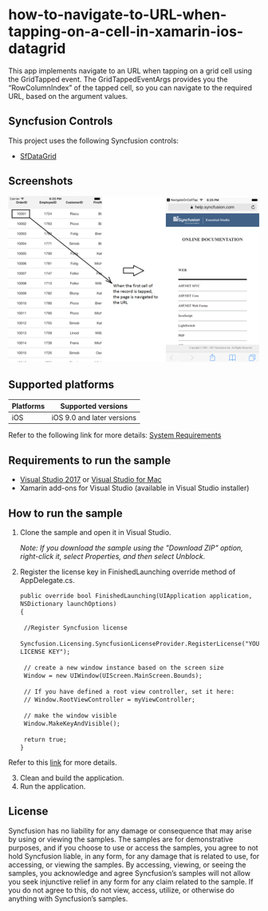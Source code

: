 # how-to-navigate-to-URL-when-tapping-on-a-cell-in-xamarin-ios-datagrid

This app implements navigate to an URL when tapping on a grid cell using the GridTapped event. The GridTappedEventArgs provides you the “RowColumnIndex” of the tapped cell, so you can navigate to the required URL, based on the argument values.

## Syncfusion Controls

This project uses the following Syncfusion controls:

* [SfDataGrid](https://www.syncfusion.com/xamarin-ui-controls/datagrid)

## Screenshots

![Navigate on tap](NavigateOnCellTap\NavigateOnCellTap\Screenshots\SfDataGrid.png)


## Supported platforms

| Platforms | Supported versions |
| --------- | ------------------ |
| iOS | iOS 9.0 and later versions |

Refer to the following link for more details: 
[System Requirements](https://help.syncfusion.com/xamarin/installation-and-upgrade/system-requirements)

## Requirements to run the sample

* [Visual Studio 2017](https://visualstudio.microsoft.com/downloads/) or [Visual Studio for Mac](https://visualstudio.microsoft.com/vs/mac/)
* Xamarin add-ons for Visual Studio (available in Visual Studio installer)

## How to run the sample

1. Clone the sample and open it in Visual Studio.

   *Note: If you download the sample using the "Download ZIP" option, right-click it, select Properties, and then select Unblock.*

2. Register the license key in FinishedLaunching override method of AppDelegate.cs.    
      
       public override bool FinishedLaunching(UIApplication application, NSDictionary launchOptions)   
       {                                         

      	//Register Syncfusion license
      	Syncfusion.Licensing.SyncfusionLicenseProvider.RegisterLicense("YOUR LICENSE KEY");
      
      	// create a new window instance based on the screen size
      	Window = new UIWindow(UIScreen.MainScreen.Bounds);
      
        // If you have defined a root view controller, set it here:
      	// Window.RootViewController = myViewController;
      
      	// make the window visible
      	Window.MakeKeyAndVisible();
      
      	return true;          
       }

Refer to this [link](https://help.syncfusion.com/common/essential-studio/licensing/license-key#xamarinios) for more details.

3. Clean and build the application.
4. Run the application.

## License

Syncfusion has no liability for any damage or consequence that may arise by using or viewing the samples. The samples are for demonstrative purposes, and if you choose to use or access the samples, you agree to not hold Syncfusion liable, in any form, for any damage that is related to use, for accessing, or viewing the samples. By accessing, viewing, or seeing the samples, you acknowledge and agree Syncfusion’s samples will not allow you seek injunctive relief in any form for any claim related to the sample. If you do not agree to this, do not view, access, utilize, or otherwise do anything with Syncfusion’s samples.
